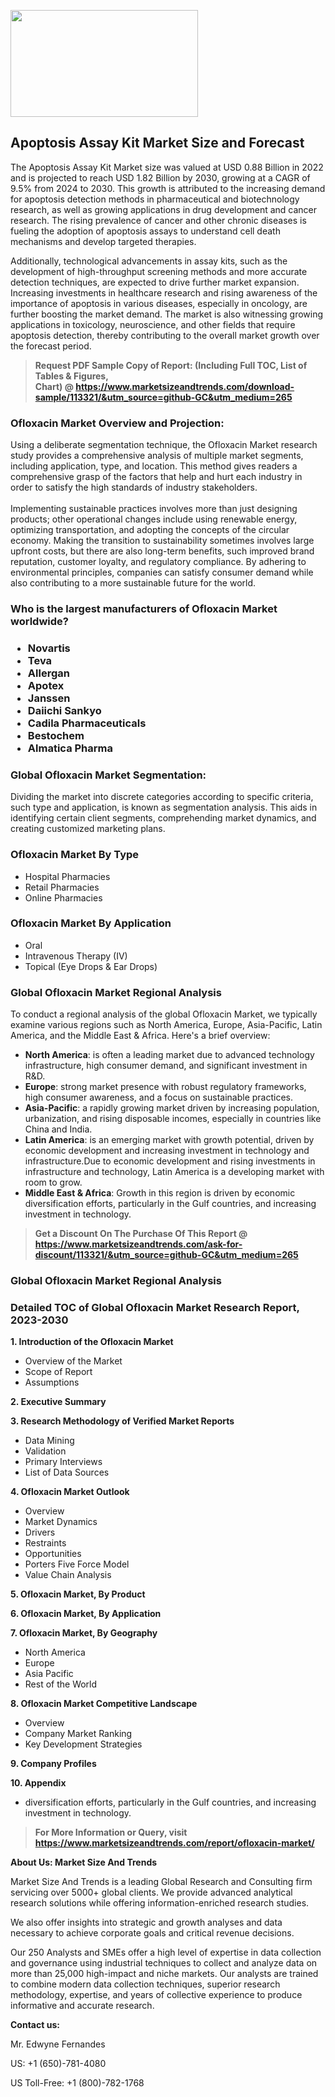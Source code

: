 <p><img class="alignnone size-medium wp-image-20088" src="https://ffe5etoiles.com/wp-content/uploads/2024/12/MST1-300x171.png" alt="" width="300" height="171" /></p><h2>Apoptosis Assay Kit Market Size and Forecast</h2><p>The Apoptosis Assay Kit Market size was valued at USD 0.88 Billion in 2022 and is projected to reach USD 1.82 Billion by 2030, growing at a CAGR of 9.5% from 2024 to 2030. This growth is attributed to the increasing demand for apoptosis detection methods in pharmaceutical and biotechnology research, as well as growing applications in drug development and cancer research. The rising prevalence of cancer and other chronic diseases is fueling the adoption of apoptosis assays to understand cell death mechanisms and develop targeted therapies.</p><p>Additionally, technological advancements in assay kits, such as the development of high-throughput screening methods and more accurate detection techniques, are expected to drive further market expansion. Increasing investments in healthcare research and rising awareness of the importance of apoptosis in various diseases, especially in oncology, are further boosting the market demand. The market is also witnessing growing applications in toxicology, neuroscience, and other fields that require apoptosis detection, thereby contributing to the overall market growth over the forecast period.</p></p><blockquote id="" class=""><strong>Request PDF Sample Copy of Report: (Including Full TOC, List of Tables &amp; Figures, Chart)&nbsp;@&nbsp;<strong><a href="https://www.marketsizeandtrends.com/download-sample/113321/&utm_source=github-GC&utm_medium=265" target="_blank">https://www.marketsizeandtrends.com/download-sample/113321/&utm_source=github-GC&utm_medium=265</a></strong></strong></blockquote><h3 id="" class="">Ofloxacin Market&nbsp;Overview and Projection:</h3><p id="" class="">Using a deliberate segmentation technique, the Ofloxacin Market research study provides a comprehensive analysis of multiple market segments, including application, type, and location. This method gives readers a comprehensive grasp of the factors that help and hurt each industry in order to satisfy the high standards of industry stakeholders. <br /> <br />Implementing sustainable practices involves more than just designing products; other operational changes include using renewable energy, optimizing transportation, and adopting the concepts of the circular economy. Making the transition to sustainability sometimes involves large upfront costs, but there are also long-term benefits, such improved brand reputation, customer loyalty, and regulatory compliance. By adhering to environmental principles, companies can satisfy consumer demand while also contributing to a more sustainable future for the world.</p><h3 id="" class="">Who is the largest manufacturers of&nbsp;Ofloxacin Market worldwide?</h3><h3 class=""><p><ul><li>Novartis </li><li> Teva </li><li> Allergan </li><li> Apotex </li><li> Janssen </li><li> Daiichi Sankyo </li><li> Cadila Pharmaceuticals </li><li> Bestochem </li><li> Almatica Pharma</li></ul></p></h3><h3 id="" class="">Global&nbsp;Ofloxacin Market Segmentation:</h3><p id="" class="">Dividing the market into discrete categories according to specific criteria, such type and application, is known as segmentation analysis. This aids in identifying certain client segments, comprehending market dynamics, and creating customized marketing plans.</p><h3 id="" class="">Ofloxacin Market&nbsp;By Type</h3><p><p><ul><li>Hospital Pharmacies</li><li> Retail Pharmacies</li><li> Online Pharmacies</p></li></ul></p></p><h3 id="" class="">Ofloxacin Market&nbsp;By Application</h3><p class=""><p><ul><li>Oral</li><li> Intravenous Therapy (IV)</li><li> Topical (Eye Drops & Ear Drops)</li></ul></p></p><h3 id="" class="">Global Ofloxacin Market Regional Analysis</h3><p id="" class="">To conduct a regional analysis of the global Ofloxacin Market, we typically examine various regions such as North America, Europe, Asia-Pacific, Latin America, and the Middle East &amp; Africa. Here's a brief overview:</p><ul><li><strong>North America</strong>: is often a leading market due to advanced technology infrastructure, high consumer demand, and significant investment in R&amp;D.</li><li><strong>Europe</strong>: strong market presence with robust regulatory frameworks, high consumer awareness, and a focus on sustainable practices.</li><li><strong>Asia-Pacific</strong>: a rapidly growing market driven by increasing population, urbanization, and rising disposable incomes, especially in countries like China and India.</li><li><strong>Latin America</strong>: is an emerging market with growth potential, driven by economic development and increasing investment in technology and infrastructure.Due to economic development and rising investments in infrastructure and technology, Latin America is a developing market with room to grow.</li><li><strong>Middle East &amp; Africa</strong>: Growth in this region is driven by economic diversification efforts, particularly in the Gulf countries, and increasing investment in technology.</li></ul><blockquote id="" class=""><strong>Get a Discount On The Purchase Of This Report @ <strong><a href="https://www.marketsizeandtrends.com/ask-for-discount/113321/&utm_source=github-GC&utm_medium=265" target="_blank">https://www.marketsizeandtrends.com/ask-for-discount/113321/&utm_source=github-GC&utm_medium=265</a></strong></strong></blockquote><h3 id="" class="">Global Ofloxacin Market Regional Analysis</h3><h3 id="" class="">Detailed TOC of Global Ofloxacin Market Research Report, 2023-2030</h3><p id="" class=""><strong>1. Introduction of the Ofloxacin Market</strong></p><ul><li>Overview of the Market</li><li>Scope of Report</li><li>Assumptions</li></ul><p id="" class=""><strong>2. Executive Summary</strong></p><p id="" class=""><strong>3. Research Methodology of Verified Market Reports</strong></p><ul><li>Data Mining</li><li>Validation</li><li>Primary Interviews</li><li>List of Data Sources</li></ul><p id="" class=""><strong>4. Ofloxacin Market Outlook</strong></p><ul><li>Overview</li><li>Market Dynamics</li><li>Drivers</li><li>Restraints</li><li>Opportunities</li><li>Porters Five Force Model</li><li>Value Chain Analysis</li></ul><p id="" class=""><strong>5. Ofloxacin Market, By Product</strong></p><p id="" class=""><strong>6. Ofloxacin Market, By Application</strong></p><p id="" class=""><strong>7. Ofloxacin Market, By Geography</strong></p><ul><li>North America</li><li>Europe</li><li>Asia Pacific</li><li>Rest of the World</li></ul><p id="" class=""><strong>8. Ofloxacin Market Competitive Landscape</strong></p><ul><li>Overview</li><li>Company Market Ranking</li><li>Key Development Strategies</li></ul><p id="" class=""><strong>9. Company Profiles</strong></p><p id="" class=""><strong>10. Appendix</strong></p><ul><li>diversification efforts, particularly in the Gulf countries, and increasing investment in technology.</li></ul><blockquote id="" class=""><strong>For More Information or Query, visit <strong><strong><a href="https://www.marketsizeandtrends.com/report/ofloxacin-market/" target="_blank">https://www.marketsizeandtrends.com/report/ofloxacin-market/</a></strong></strong></strong></blockquote><p id="" class=""><strong>About Us: Market Size And Trends</strong></p><p id="" class="">Market Size And Trends is a leading Global Research and Consulting firm servicing over 5000+ global clients. We provide advanced analytical research solutions while offering information-enriched research studies.</p><p id="" class="">We also offer insights into strategic and growth analyses and data necessary to achieve corporate goals and critical revenue decisions.</p><p id="" class="">Our 250 Analysts and SMEs offer a high level of expertise in data collection and governance using industrial techniques to collect and analyze data on more than 25,000 high-impact and niche markets. Our analysts are trained to combine modern data collection techniques, superior research methodology, expertise, and years of collective experience to produce informative and accurate research.</p><p id="" class=""><strong>Contact us:</strong></p><p id="" class="">Mr. Edwyne Fernandes</p><p id="" class="">US: +1 (650)-781-4080</p><p id="" class="">US Toll-Free: +1 (800)-782-1768</p>
